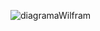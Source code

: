 ![diagramaWilfram](https://github.com/jonathan2406/A_D_ShinobiDelCodigo/assets/125158139/5e290a7e-7dd7-4023-9c2d-437bc7526f30)
